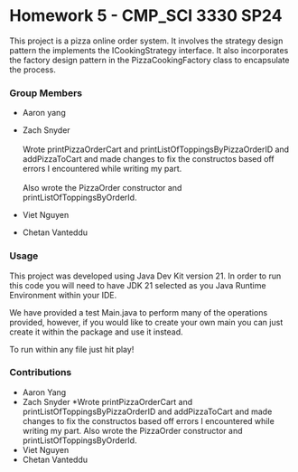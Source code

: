 # Homework 5 - CMP_SCI 3330 SP24
This project is a pizza online order system. It involves the strategy design pattern the implements the ICookingStrategy interface. It also incorporates the factory design pattern in the PizzaCookingFactory class to encapsulate the process.

### Group Members
- Aaron yang
- Zach Snyder \
  \
  Wrote printPizzaOrderCart and printListOfToppingsByPizzaOrderID and addPizzaToCart and made changes to fix the constructos based off errors I encountered while writing my part. \
  \
  Also wrote the PizzaOrder constructor and printListOfToppingsByOrderId. 
  
- Viet Nguyen
- Chetan Vanteddu

### Usage

This project was developed using Java Dev Kit version 21. In order to run this code you will need to have JDK 21 selected as you Java Runtime Environment within your IDE. 

We have provided a test Main.java to perform many of the operations provided, however, if you would like to create your own main you can just create it within the package and use it instead.

To run within any file just hit play!

### Contributions
- Aaron Yang
- Zach Snyder
  *Wrote printPizzaOrderCart and printListOfToppingsByPizzaOrderID and addPizzaToCart and made changes to fix the constructos based off errors I encountered while writing my part.
  Also wrote the PizzaOrder constructor and printListOfToppingsByOrderId. 
- Viet Nguyen
- Chetan Vanteddu

